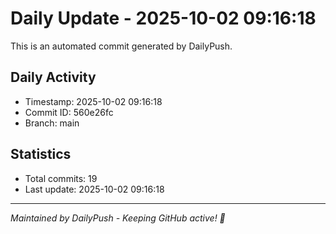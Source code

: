 # Daily Update - 2025-10-02 09:16:18

This is an automated commit generated by DailyPush.

## Daily Activity
- Timestamp: 2025-10-02 09:16:18
- Commit ID: 560e26fc
- Branch: main

## Statistics
- Total commits: 19
- Last update: 2025-10-02 09:16:18

---
*Maintained by DailyPush - Keeping GitHub active! 🚀*
